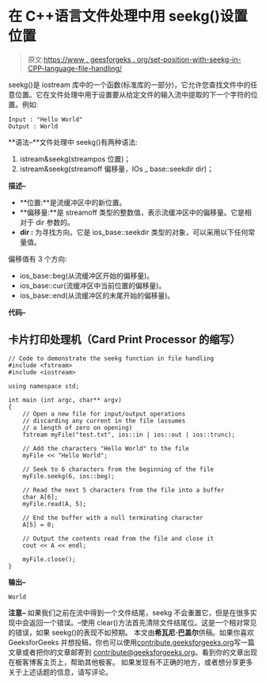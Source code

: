 # 在 C++语言文件处理中用 seekg()设置位置

> 原文:[https://www . geesforgeks . org/set-position-with-seekg-in-CPP-language-file-handling/](https://www.geeksforgeeks.org/set-position-with-seekg-in-cpp-language-file-handling/)

seekg()是 iostream 库中的一个函数(标准库的一部分)，它允许您查找文件中的任意位置。它在文件处理中用于设置要从给定文件的输入流中提取的下一个字符的位置。例如:

```
Input : "Hello World" 
Output : World

```

**语法–**文件处理中 seekg()有两种语法:

1.  istream&seekg(streampos 位置)；
2.  istream&seekg(streamoff 偏移量，IOs _ base::seekdir dir)；

**描述–**

*   **位置:**是流缓冲区中的新位置。
*   **偏移量:**是 streamoff 类型的整数值，表示流缓冲区中的偏移量。它是相对于 dir 参数的。
*   **dir :** 为寻找方向。它是 ios_base::seekdir 类型的对象，可以采用以下任何常量值。

偏移值有 3 个方向:

*   ios_base::beg(从流缓冲区开始的偏移量)。
*   ios_base::cur(流缓冲区中当前位置的偏移量)。
*   ios_base::end(从流缓冲区的末尾开始的偏移量)。

**代码–**

## 卡片打印处理机（Card Print Processor 的缩写）

```
// Code to demonstrate the seekg function in file handling
#include <fstream>
#include <iostream>

using namespace std;

int main (int argc, char** argv)
{
    // Open a new file for input/output operations
    // discarding any current in the file (assumes
    // a length of zero on opening)
    fstream myFile("test.txt", ios::in | ios::out | ios::trunc);

    // Add the characters "Hello World" to the file
    myFile << "Hello World";

    // Seek to 6 characters from the beginning of the file
    myFile.seekg(6, ios::beg);

    // Read the next 5 characters from the file into a buffer
    char A[6];
    myFile.read(A, 5);

    // End the buffer with a null terminating character
    A[5] = 0;

    // Output the contents read from the file and close it
    cout << A << endl;

    myFile.close();
}
```

**输出–**

```
World

```

**注意–**
如果我们之前在流中得到一个文件结尾，seekg 不会重置它，但是在很多实现中会返回一个错误。–使用 clear()方法首先清除文件结尾位。这是一个相对常见的错误，如果 seekg()的表现不如预期。
本文由**希瓦尼·巴盖尔**供稿。如果你喜欢 GeeksforGeeks 并想投稿，你也可以使用[contribute.geeksforgeeks.org](http://www.contribute.geeksforgeeks.org)写一篇文章或者把你的文章邮寄到 contribute@geeksforgeeks.org。看到你的文章出现在极客博客主页上，帮助其他极客。
如果发现有不正确的地方，或者想分享更多关于上述话题的信息，请写评论。